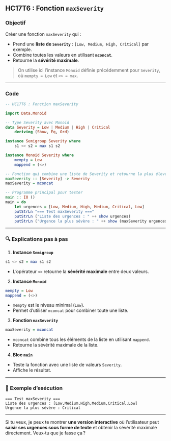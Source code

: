 **HC17T6 : Fonction `maxSeverity`**
---

###  Objectif

Créer une fonction `maxSeverity` qui :

* Prend une **liste de `Severity`** : `[Low, Medium, High, Critical]` par exemple.
* Combine toutes les valeurs en utilisant **`mconcat`**.
* Retourne la **sévérité maximale**.

> On utilise ici l’instance `Monoid` définie précédemment pour `Severity`, où `mempty = Low` et `<> = max`.

---

### Code

```haskell
-- HC17T6 : Fonction maxSeverity

import Data.Monoid

-- Type Severity avec Monoid
data Severity = Low | Medium | High | Critical
    deriving (Show, Eq, Ord)

instance Semigroup Severity where
    s1 <> s2 = max s1 s2

instance Monoid Severity where
    mempty = Low
    mappend = (<>)

-- Fonction qui combine une liste de Severity et retourne la plus élevée
maxSeverity :: [Severity] -> Severity
maxSeverity = mconcat

-- Programme principal pour tester
main :: IO ()
main = do
    let urgences = [Low, Medium, High, Medium, Critical, Low]
    putStrLn "=== Test maxSeverity ==="
    putStrLn ("Liste des urgences : " ++ show urgences)
    putStrLn ("Urgence la plus sévère : " ++ show (maxSeverity urgences))
```

---

### 🔍 Explications pas à pas

1. **Instance `Semigroup`**

```haskell
s1 <> s2 = max s1 s2
```

* L’opérateur `<>` retourne la **sévérité maximale** entre deux valeurs.

2. **Instance `Monoid`**

```haskell
mempty = Low
mappend = (<>)
```

* `mempty` est le niveau minimal (`Low`).
* Permet d’utiliser `mconcat` pour combiner toute une liste.

3. **Fonction `maxSeverity`**

```haskell
maxSeverity = mconcat
```

* `mconcat` combine tous les éléments de la liste en utilisant `mappend`.
* Retourne la sévérité maximale de la liste.

4. **Bloc `main`**

* Teste la fonction avec une liste de valeurs `Severity`.
* Affiche le résultat.

---

### 🧩 Exemple d’exécution

```
=== Test maxSeverity ===
Liste des urgences : [Low,Medium,High,Medium,Critical,Low]
Urgence la plus sévère : Critical
```

---

Si tu veux, je peux te montrer **une version interactive** où l’utilisateur peut **saisir ses urgences sous forme de texte** et obtenir la sévérité maximale directement.
Veux‑tu que je fasse ça ?
